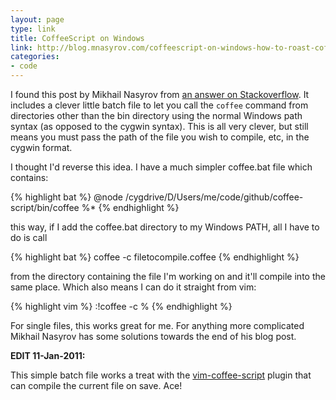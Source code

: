 ```yaml
---
layout: page
type: link
title: CoffeeScript on Windows
link: http://blog.mnasyrov.com/coffeescript-on-windows-how-to-roast-coffee
categories: 
- code
---
```

I found this post by Mikhail Nasyrov from [an answer on Stackoverflow](http://stackoverflow.com/questions/3175561/coffeescript-on-windows/4021046#4021046). It includes a clever little batch file to let you call the `coffee` command from directories other than the bin directory using the normal Windows path syntax (as opposed to the cygwin syntax). This is all very clever, but still means you must pass the path of the file you wish to compile, etc, in the cygwin format.

I thought I'd reverse this idea. I have a much simpler coffee.bat file which contains:

{% highlight bat %}
@node /cygdrive/D/Users/me/code/github/coffee-script/bin/coffee %*
{% endhighlight %}

this way, if I add the coffee.bat directory to my Windows PATH, all I have to do is call

{% highlight bat %}
coffee -c filetocompile.coffee
{% endhighlight %}

from the directory containing the file I'm working on and it'll compile into the same place. Which also means I can do it straight from vim:

{% highlight vim %}
:!coffee -c %
{% endhighlight %}

For single files, this works great for me. For anything more complicated Mikhail Nasyrov has some solutions towards the end of his blog post. 

**EDIT 11-Jan-2011:**

This simple batch file works a treat with the [vim-coffee-script](https://github.com/kchmck/vim-coffee-script) plugin that can compile the current file on save. Ace!

